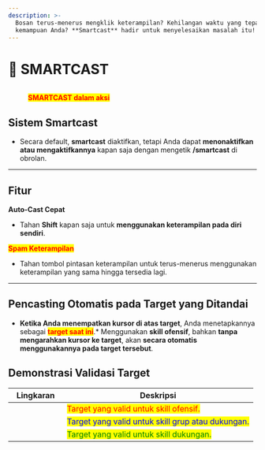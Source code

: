 ```yaml
---
description: >-
  Bosan terus-menerus mengklik keterampilan? Kehilangan waktu yang tepat untuk
  kemampuan Anda? **Smartcast** hadir untuk menyelesaikan masalah itu!
---
```


# 🧠 SMARTCAST

<figure><img src="../.gitbook/assets/9999 (1).gif" alt=""><figcaption><p><mark style="color:red;"><strong>SMARTCAST dalam aksi</strong></mark></p></figcaption></figure>

## **Sistem Smartcast**

* Secara default, **smartcast** diaktifkan, tetapi Anda dapat **menonaktifkan atau mengaktifkannya** kapan saja dengan mengetik **/smartcast** di obrolan.

***

## **Fitur**

**Auto-Cast Cepat**

* Tahan **Shift** kapan saja untuk **menggunakan keterampilan pada diri sendiri**.

<mark style="color:red;">**Spam Keterampilan**</mark>

* Tahan tombol pintasan keterampilan untuk terus-menerus menggunakan keterampilan yang sama hingga tersedia lagi.

***

## **Pencasting Otomatis pada Target yang Ditandai**

* **Ketika Anda menempatkan kursor di atas target**, Anda menetapkannya sebagai <mark style="color:red;">**target saat ini**</mark>.* Menggunakan **skill ofensif**, bahkan **tanpa mengarahkan kursor ke target**, akan **secara otomatis menggunakannya pada target tersebut**.

## **Demonstrasi Validasi Target**

<table><thead><tr><th width="95">Lingkaran</th><th>Deskripsi</th></tr></thead><tbody><tr><td><img src="../.gitbook/assets/108px-Red_Circle_Smartcast.png" alt=""></td><td><mark style="color:red;">Target yang valid untuk skill ofensif.</mark></td></tr><tr><td><img src="../.gitbook/assets/108px-Blue_Smartcast.png" alt=""></td><td><mark style="color:blue;">Target yang valid untuk skill grup atau dukungan.</mark></td></tr><tr><td><img src="../.gitbook/assets/108px-Green_Smartcast.png" alt=""></td><td><mark style="color:green;">Target yang valid untuk skill dukungan.</mark></td></tr></tbody></table>